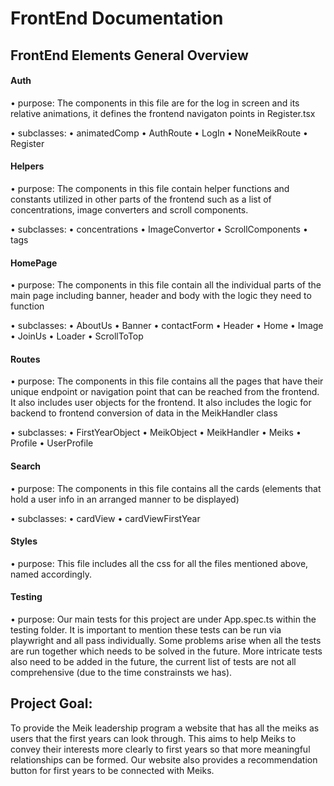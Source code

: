 # FrontEnd Documentation

## FrontEnd Elements General Overview

#### Auth

•⁠ ⁠purpose: The components in this file are for the log in screen and its relative animations, it defines the frontend navigaton points in Register.tsx

•⁠ ⁠subclasses:
•⁠ ⁠animatedComp
•⁠ ⁠AuthRoute
•⁠ ⁠LogIn
•⁠ ⁠NoneMeikRoute
•⁠ ⁠Register

#### Helpers

•⁠ ⁠purpose: The components in this file contain helper functions and constants utilized in other parts of the frontend such as a list of concentrations, image converters and scroll components.

•⁠ ⁠subclasses:
•⁠ ⁠concentrations
•⁠ ⁠ImageConvertor
•⁠ ⁠ScrollComponents
•⁠ ⁠tags

#### HomePage

•⁠ ⁠purpose: The components in this file contain all the individual parts of the main page including banner, header and body with the logic they need to function

•⁠ ⁠subclasses:
•⁠ ⁠AboutUs
•⁠ ⁠Banner
•⁠ ⁠contactForm
•⁠ ⁠Header
•⁠ ⁠Home
•⁠ ⁠Image
•⁠ ⁠JoinUs
•⁠ ⁠Loader
•⁠ ⁠ScrollToTop

#### Routes

•⁠ ⁠purpose: The components in this file contains all the pages that have their unique endpoint or navigation point that can be reached from the frontend. It also includes user objects for the frontend. It also includes the logic for backend to frontend conversion of data in the MeikHandler class

•⁠ ⁠subclasses:
•⁠ ⁠FirstYearObject
•⁠ ⁠MeikObject
•⁠ ⁠MeikHandler
•⁠ ⁠Meiks
•⁠ ⁠Profile
•⁠ ⁠UserProfile

#### Search

•⁠ ⁠purpose: The components in this file contains all the cards (elements that hold a user info in an arranged manner to be displayed)

•⁠ ⁠subclasses:
•⁠ ⁠cardView
•⁠ ⁠cardViewFirstYear

#### Styles

•⁠ ⁠purpose: This file includes all the css for all the files mentioned above, named accordingly.

#### Testing

•⁠ ⁠purpose: Our main tests for this project are under App.spec.ts within the testing folder. It is important to mention these tests can be run via playwright and all pass individually. Some problems arise when all the tests are run together which needs to be solved in the future. More intricate tests also need to be added in the future, the current list of tests are not all comprehensive (due to the time constrainsts we has).

## Project Goal:

To provide the Meik leadership program a website that has all the meiks as users that the first years can look through. This aims to help Meiks to convey their interests more clearly to first years so that more meaningful relationships can be formed. Our website also provides a recommendation button for first years to be connected with Meiks.
